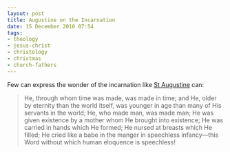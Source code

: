```yaml
---
layout: post
title: Augustine on the Incarnation
date: 15 December 2010 07:54
tags:
- theology
- jesus-christ
- christology
- christmas
- church-fathers
---
```

Few can express the wonder of the incarnation like [St Augustine](http://en.wikipedia.org/wiki/Augustine_of_Hippo) can:

<blockquote>
He, through whom time was made, was made in time; and He, older by eternity than the world itself, was younger in age than many of His servants in the world; He, who made man, was made man; He was given existence by a mother whom He brought into existence; He was carried in hands which He formed; He nursed at breasts which He filled; He cried like a babe in the manger in speechless infancy—this Word without which human eloquence is speechless!
</blockquote>
